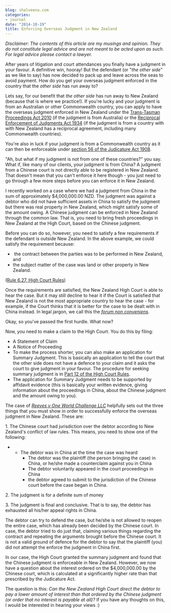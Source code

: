 ```yaml
---
blog: shalveena.com
categories:
- journal
date: "2014-10-19"
title: Enforcing Overseas Judgment in New Zealand
---
```


_Disclaimer: The contents of this article are my musings and opinion. They do not constitute legal advice and are not meant to be acted upon as such. For legal advice please contact a lawyer._

After years of litigation and court attendances you finally have a judgment in your favour. A definitive win, hooray! But the defendant (or "_the other side_" as we like to say) has now decided to pack up and leave across the seas to avoid payment. How do you get your overseas judgment enforced in the country that the _other side_ has run away to?

Lets say, for our benefit that _the other side_ has run away to New Zealand (because that is where we practice!). If you're lucky and your judgment is from an Australian or other Commonwealth country, you can apply to have the overseas judgment enforced in New Zealand under the [Trans-Tasman Proceedings Act 2010](http://www.legislation.govt.nz/act/public/2010/0108/latest/DLM2576223.html) (if the judgment is from Australia) or the [Reciprocal Enforcement of Judgments Act 1934](http://www.legislation.govt.nz/act/public/1934/0011/latest/DLM216423.html) (if the judgment is from a country with with New Zealand has a reciprocal agreement, including many Commonwealth countries).

You're also in luck if your judgment is from a Commonwealth country as it can then be enforceable under [section 56 of the Judicature Act 1908](http://www.legislation.govt.nz/act/public/1908/0089/latest/DLM146660.html).

"Ah, but what if my judgment is not from one of these countries?" you say. What if, like many of our clients, your judgment is from China? A judgment from a Chinese court is not directly able to be registered in New Zealand. That doesn't mean that you can't enforce it here though - you just need to go through a few more steps before you can enforce it in New Zealand.

I recently worked on a case where we had a judgment from China in the sum of approximately $4,000,000.00 NZD. The judgment was against a debtor who did not have sufficient assets in China to satisfy the judgment but there was real property in New Zealand, which might satisfy some of the amount owing. A Chinese judgment can be enforced in New Zealand through the common law. That is, you need to bring fresh proceedings in New Zealand at the High Court, based on the Chinese judgment.

Before you can do so, however, you need to satisfy a few requirements if the defendant is outside New Zealand. In the above example, we could satisfy the requirement because:

-  the contract between the parties was to be performed in New Zealand, and
- the subject matter of the case was land or other property in New Zealand.

([Rule 6.27, High Court Rules](http://www.legislation.govt.nz/act/public/1908/0089/latest/DLM1818846.html))

Once the requirements are satisfied, the New Zealand High Court is able to hear the case. But it may still decline to hear it if the Court is satisfied that New Zealand is not the most appropriate country to hear the case - for example, if the Court thinks that it is better for the case to be dealt with in China instead. In legal jargon, we call this the _[forum non conveniens](http://en.wikipedia.org/wiki/Forum_non_conveniens)._

Okay, so you've passed the first hurdle. What now?

Now, you need to make a claim to the High Court. You do this by filing:

- A Statement of Claim
- A Notice of Proceeding
- To make the process shorter, you can also make an application for Summary Judgment. This is basically an application to tell the court that the other side does not have a defence to your claim and it asks the court to give judgment in your favour. The procedure for seeking summary judgment is in [Part 12 of the High Court Rules](http://www.legislation.govt.nz/act/public/1908/0089/latest/DLM147653.html).
- The application for Summary Judgment needs to be supported by affidavit evidence (this is basically your written evidence, giving information about the proceedings in China, about the Chinese judgment and the amount owing to you).

The case of _[Reeves v One World Challenge LLC](http://www.nzlii.org/nz/cases/NZCA/2005/314.html)_ helpfully sets out the three things that you must show in order to successfully enforce the overseas judgment in New Zealand. These are:

1\. The Chinese court had jurisdiction over the debtor according to New Zealand's conflict of law rules. This means, you need to show one of the following:

- - The debtor was in China at the time the case was heard
    - The debtor was the plaintiff (the person bringing the case) in China, or he/she made a counterclaim against you in China
    - The debtor voluntarily appeared in the court proceedings in China
    - the debtor agreed to submit to the jurisdiction of the Chinese court before the case began in China.

2\. The judgment is for a definite sum of money

3\. The judgment is final and conclusive. That is to say, the debtor has exhausted all his/her appeal rights in China.

The debtor can try to defend the case, but he/she is not allowed to reopen the entire case, which has already been decided by the Chinese court. In case, the debtor tried to do just that, claiming various things regarding the contract and repeating the arguments brought before the Chinese court. It is not a valid ground of defence for the debtor to say that the plaintiff (you) did not attempt the enforce the judgment in China first.

In our case, the High Court granted the summary judgment and found that the Chinese judgment is enforceable in New Zealand. However, we now have a question about the interest ordered on the $4,000,000.00 by the Chinese court, which is calculated at a significantly higher rate than that prescribed by the Judicature Act.

The question is this: _Can the New Zealand High Court direct the debtor to pay a lower amount of interest than that ordered by the Chinese judgment (or order that no interest is payable at all)?_ If you have any thoughts on this, I would be interested in hearing your views :)